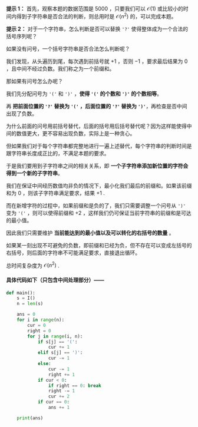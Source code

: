 **提示 1：** 首先，观察本题的数据范围是 $5000$ ，只要我们可以 $\mathcal{O}(1)$ 或比较小的时间内得到子字符串是否合法的判断，则总用时是 $\mathcal{O}(n^2)$ 的，可以完成本题。

**提示 2：** 对于一个字符串，怎么判断是否可以替换 `'?'` 使得整体成为一个合法的括号序列呢？

如果没有问号，一个括号字符串是否合法怎么判断呢？

我们发现，从头遍历到尾，每次遇到前括号就 $+1$ ，否则 $-1$ ，要求最后结果为 $0$ ，且中间不经过负数。我们称之为一个前缀和。

那如果有问号怎么办呢？

我们先分配问号为 `'('` 和 `')'` ，**使得 `'('` 的个数和 `')'` 的个数相等**。

再 **把前面位置的 `'?'` 替换为 `'('` ，后面位置的 `'?'` 替换为 `')'`**，再检查是否中间出现了负数。

为什么前面的问号用前括号替代，后面的括号用后括号替代呢？因为这样能使得中间的数值更大，更不容易出现负数，实际上是一种贪心。

但如果我们对于每个字符串都完整地进行一遍上述替代，每个字符串的判断时间是跟字符串长度成正比的，不满足本题的要求。

于是我们要用到子字符串之间的相关关系，即 **一个子字符串添加新位置的字符会得到一个新的子字符串**。

我们在保证中间经历数值均非负的情况下，最小化我们最后的前缀和。如果该前缀和为 $0$ ，则该子字符串满足要求，结果 $+1$ .

而在新增字符的过程中，如果前缀和是负的了，我们只需要调整一个问号从 `')'` 变为 `'('` ，则可以使得前缀和 $+2$ ，这样我们仍可保证当前字符串的前缀和是可达的最小值。

因此我们只需要维护 **当前能达到的最小值以及可以转化的右括号的数量** 。

如果某一刻出现不可避免的负数，即前缀和已经为负，但不存在可以变成左括号的右括号，则后面的字符串不可能满足要求，直接退出循环。

总时间复杂度为 $\mathcal{O}(n^2)$ .

#### 具体代码如下（只包含中间处理部分）——

```Python []
def main():
    s = I()
    n = len(s)

    ans = 0
    for i in range(n):
        cur = 0
        right = 0
        for j in range(i, n):
            if s[j] == '(':
                cur += 1
            elif s[j] == ')':
                cur -= 1
            else:
                cur -= 1
                right += 1
            if cur < 0:
                if right == 0: break
                right -= 1
                cur += 2
            if cur == 0:
                ans += 1

    print(ans)
```